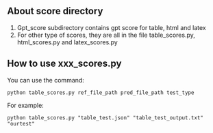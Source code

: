 ## About score directory
1. Gpt_score subdirectory contains gpt score for table, html and latex
2. For other type of scores, they are all in the file table_scores.py, html_scores.py and latex_scores.py

## How to use xxx_scores.py
You can use the command:
```
python table_scores.py ref_file_path pred_file_path test_type
```
For example:
```
python table_scores.py "table_test.json" "table_test_output.txt" "ourtest"
```